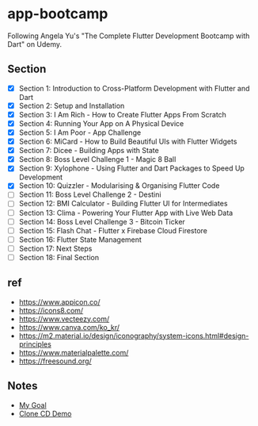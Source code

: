 # app-bootcamp

Following Angela Yu's "The Complete Flutter Development Bootcamp with Dart" on Udemy.

## Section
* [x] Section 1: Introduction to Cross-Platform Development with Flutter and Dart
* [x] Section 2: Setup and Installation
* [x] Section 3: I Am Rich - How to Create Flutter Apps From Scratch
* [x] Section 4: Running Your App on A Physical Device
* [x] Section 5: I Am Poor - App Challenge
* [x] Section 6: MiCard - How to Build Beautiful UIs with Flutter Widgets
* [x] Section 7: Dicee - Building Apps with State
* [x] Section 8: Boss Level Challenge 1 - Magic 8 Ball
* [x] Section 9: Xylophone - Using Flutter and Dart Packages to Speed Up Development
* [x] Section 10: Quizzler - Modularising & Organising Flutter Code
* [ ] Section 11: Boss Level Challenge 2 - Destini
* [ ] Section 12: BMI Calculator - Building Flutter UI for Intermediates
* [ ] Section 13: Clima - Powering Your Flutter App with Live Web Data
* [ ] Section 14: Boss Level Challenge 3 - Bitcoin Ticker
* [ ] Section 15: Flash Chat - Flutter x Firebase Cloud Firestore
* [ ] Section 16: Flutter State Management
* [ ] Section 17: Next Steps
* [ ] Section 18: Final Section

## ref
* https://www.appicon.co/
* https://icons8.com/
* https://www.vecteezy.com/
* https://www.canva.com/ko_kr/
* https://m2.material.io/design/iconography/system-icons.html#design-principles
* https://www.materialpalette.com/
* https://freesound.org/

## Notes
* [My Goal](./notes/my_goals.md)
* [Clone CD Demo](./notes/clone_cd_demo.md)
